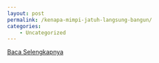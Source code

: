 ```yaml
---
layout: post
permalink: /kenapa-mimpi-jatuh-langsung-bangun/
categories:
    - Uncategorized
---
```


[Baca Selengkapnya](/06)